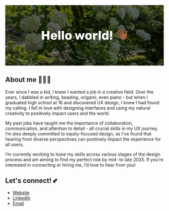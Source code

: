 <img src="2-20-header.png" />

## About me 🧑🏾‍💻

Ever since I was a kid, I knew I wanted a job in a creative field. Over the years, I dabbled in writing, beading, origami, even piano - but when I graduated high school at 16 and discovered UX design, I knew I had found my calling. I fell in love with designing interfaces and using my natural creativity to positively impact users and the world.

My past jobs have taught me the importance of collaboration, communication, and attention to detail - all crucial skills in my UX journey. I’m also deeply committed to equity-focused design, as I've found that hearing from diverse perspectives can positively impact the experience for all users.

I’m currently working to hone my skills across various stages of the design process and am aiming to find my perfect role by mid- to late 2025. If you’re interested in connecting or hiring me, I’d love to hear from you!

## Let's connect! 💕
- [Website](https://firebreather65.framer.website/)
- [LinkedIn](https://www.linkedin.com/in/malycia-ashley/)
- [Email](mailto:malyciaashley@gmail.com)

